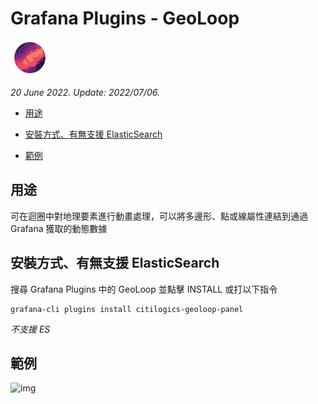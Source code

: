 # Grafana Plugins - GeoLoop

![img](GeoLoop_icon.png)

*20 June 2022. Update: 2022/07/06.*

* [用途](#use)

* [安裝方式、有無支援 ElasticSearch](#install)

* [範例](#example)

<h2 id="use">用途</h2>

可在迴圈中對地理要素進行動畫處理，可以將多邊形、點或線屬性連結到通過 Grafana 獲取的動態數據

<h2 id="install">安裝方式、有無支援 ElasticSearch</h2>

搜尋 Grafana Plugins 中的 GeoLoop 並點擊 INSTALL 或打以下指令

    grafana-cli plugins install citilogics-geoloop-panel

*不支援 ES*

<h2 id="example">範例</h2>

![img](GeoLoop.png)

